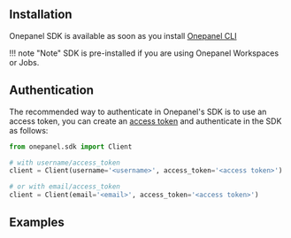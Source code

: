 ## Installation
Onepanel SDK is available as soon as you install [Onepanel CLI](/start/cli)

!!! note "Note" 
    SDK is pre-installed if you are using Onepanel Workspaces or Jobs.

## Authentication

The recommended way to authenticate in Onepanel's SDK is to use an access token, you can create an [access token](/integrations/access-tokens/#create-access-token) and authenticate in the SDK as follows:

```python
from onepanel.sdk import Client

# with username/access_token
client = Client(username='<username>', access_token='<access token>')

# or with email/access_token
client = Client(email='<email>', access_token='<access token>')

```

## Examples
